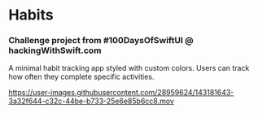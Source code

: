 # Habits
### Challenge project from #100DaysOfSwiftUI @ hackingWithSwift.com

A minimal habit tracking app styled with custom colors. Users can track how often they complete specific activities.


https://user-images.githubusercontent.com/28959624/143181643-3a32f644-c32c-44be-b733-25e6e85b6cc8.mov

